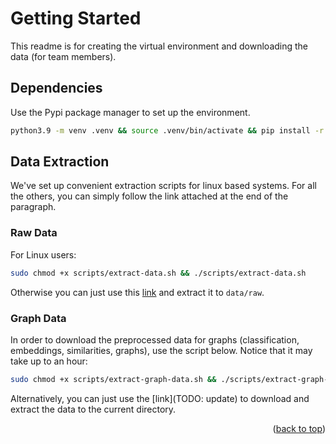 <a name="readme-top"></a>

# Getting Started

This readme is for creating the virtual environment and downloading the data (for team members).

## Dependencies

Use the Pypi package manager to set up the environment.

```bash
python3.9 -m venv .venv && source .venv/bin/activate && pip install -r requirements.txt
```

## Data Extraction

We've set up convenient extraction scripts for linux based systems. For all the others, you can simply follow
the link attached at the end of the paragraph.

### Raw Data

For Linux users:

```bash
sudo chmod +x scripts/extract-data.sh && ./scripts/extract-data.sh
```

Otherwise you can just use this 
[link](https://drive.google.com/file/d/1PjfwmkkRfuZohk9vpbWSFpmOnOm2DQpz/view?usp=sharing) 
and extract it to `data/raw`.

### Graph Data

In order to download the preprocessed data for graphs (classification, embeddings, 
similarities, graphs), use the script below. Notice that it may take up to an hour:

```bash
sudo chmod +x scripts/extract-graph-data.sh && ./scripts/extract-graph-data.sh
```

Alternatively, you can just use the 
[link](TODO: update) 
to download and extract the data to the current directory.

<p align="right">(<a href="#readme-top">back to top</a>)</p>
